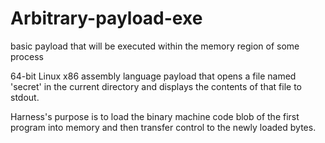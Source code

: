 # Arbitrary-payload-exe
basic payload that will be executed within the memory region of some process

64-bit Linux x86 assembly language payload that opens a file named 'secret' in the current directory and displays the contents of that file to stdout.

Harness's purpose is to load the binary machine code blob of the first program into memory and then transfer control to the newly loaded bytes. 
